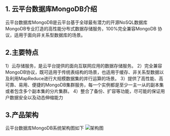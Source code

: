 ## 1. 云平台数据库MongoDB介绍
云平台数据库MongoDB是云平台基于全球最有潜力的开源NoSQL数据库MongoDB专业打造的高性能分布式数据存储服务，100%完全兼容MongoDB 协议，适用于面向非关系型数据库的场景。

## 2.主要特点
1）云存储服务，是云平台提供的面向互联网应用的数据存储服务。
2）完全兼容MongoDB协议，既可适用于传统表结构的场景，也适用于缓存、非关系型数据以及利用MapReduce进行大规模数据集的并行运算的场景。
3）提供了高性能、高可靠、易用、便捷的MongoDB集群服务，每一个实例都是至少一主一从的副本集或者包含多个副本集的分片集群。
4）整合了备份、扩容等功能，尽可能的保证用户数据安全以及动态伸缩能力

## 3.产品架构
云平台数据库MongoDB系统架构图如下
![架构图](http://imgcache.tce.fsphere.cn/static/mccdn.qcloud.com/static/img/65628226168a3cf8d89643e8aadaeda9/jiagou.png)

